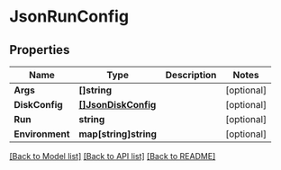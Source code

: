 # JsonRunConfig

## Properties

Name | Type | Description | Notes
------------ | ------------- | ------------- | -------------
**Args** | **[]string** |  | [optional] 
**DiskConfig** | [**[]JsonDiskConfig**](json_Disk_config.md) |  | [optional] 
**Run** | **string** |  | [optional] 
**Environment** | **map[string]string** |  | [optional] 

[[Back to Model list]](../README.md#documentation-for-models) [[Back to API list]](../README.md#documentation-for-api-endpoints) [[Back to README]](../README.md)


